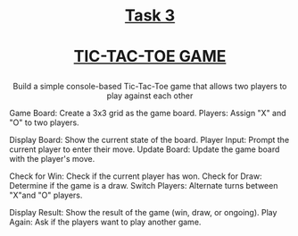 # <p style="text-align:center; text-decoration:underline">Task 3</p>

# <p style="text-align:center; text-decoration:underline;">TIC-TAC-TOE GAME</p>

<p style="text-align:center;">Build a simple console-based Tic-Tac-Toe game that
allows two players to play against each other</p>

Game Board: Create a 3x3 grid as the game board.
Players: Assign "X" and "O" to two players.

Display Board: Show the current state of the board.
Player Input: Prompt the current player to enter their move.
Update Board: Update the game board with the player's move.

Check for Win: Check if the current player has won.
Check for Draw: Determine if the game is a draw.
Switch Players: Alternate turns between "X"and "O" players.

Display Result: Show the result of the game (win, draw, or ongoing).
Play Again: Ask if the players want to play another game.
